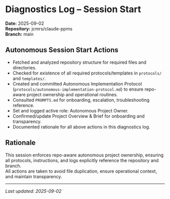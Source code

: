# Diagnostics Log – Session Start

**Date:** 2025-09-02  
**Repository:** jcmrs/claude-ppms  
**Branch:** main

## Autonomous Session Start Actions

- Fetched and analyzed repository structure for required files and directories.
- Checked for existence of all required protocols/templates in `protocols/` and `templates/`.
- Created and committed Autonomous Implementation Protocol (`protocols/autonomous-implementation-protocol.md`) to ensure repo-aware project ownership and operational routines.
- Consulted `PROMPTS.md` for onboarding, escalation, troubleshooting reference.
- Set and logged active role: Autonomous Project Owner.
- Confirmed/update Project Overview & Brief for onboarding and transparency.
- Documented rationale for all above actions in this diagnostics log.

## Rationale

This session enforces repo-aware autonomous project ownership, ensuring all protocols, instructions, and logs explicitly reference the repository and branch.  
All actions are taken to avoid file duplication, ensure operational context, and maintain transparency.

---

_Last updated: 2025-09-02_